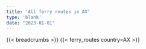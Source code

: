 ```yaml
---
title: 'All ferry routes in AX'
type: 'blank'
date: "2023-01-01"
---
```


{{< breadcrumbs >}}
{{< ferry_routes country=AX >}}
